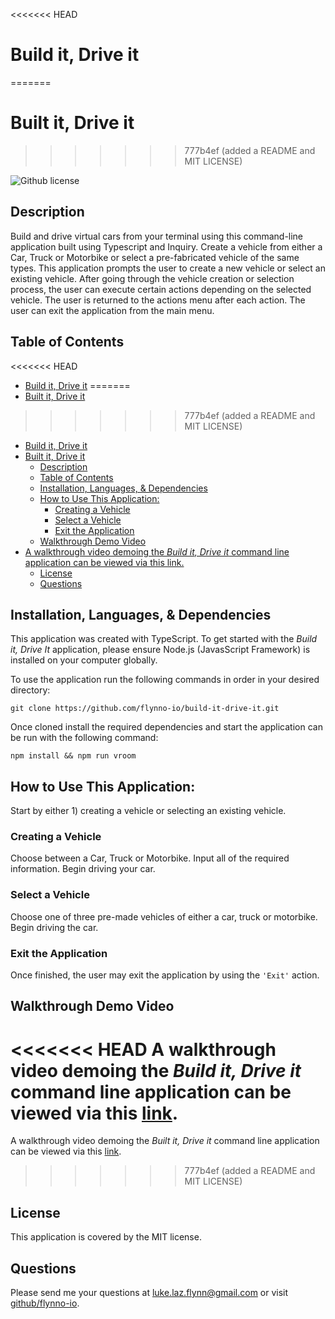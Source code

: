<<<<<<< HEAD
# Build it, Drive it
=======
# Built it, Drive it
>>>>>>> 777b4ef (added a README and MIT LICENSE)

![Github license](https://img.shields.io/badge/license-MIT-blue.svg)

## Description
Build and drive virtual cars from your terminal using this command-line application built using Typescript and Inquiry. Create a vehicle from either a Car, Truck or Motorbike or select a pre-fabricated vehicle of the same types. This application prompts the user to create a new vehicle or select an existing vehicle. After going through the vehicle creation or selection process, the user can execute certain actions depending on the selected vehicle. The user is returned to the actions menu after each action. The user can exit the application from the main menu.

## Table of Contents
<<<<<<< HEAD
- [Build it, Drive it](#build-it-drive-it)
=======
- [Built it, Drive it](#built-it-drive-it)
>>>>>>> 777b4ef (added a README and MIT LICENSE)
- [Build it, Drive it](#build-it-drive-it)
- [Built it, Drive it](#built-it-drive-it)
  - [Description](#description)
  - [Table of Contents](#table-of-contents)
  - [Installation, Languages, \& Dependencies](#installation-languages--dependencies)
  - [How to Use This Application:](#how-to-use-this-application)
    - [Creating a Vehicle](#creating-a-vehicle)
    - [Select a Vehicle](#select-a-vehicle)
    - [Exit the Application](#exit-the-application)
  - [Walkthrough Demo Video](#walkthrough-demo-video)
- [A walkthrough video demoing the *Build it, Drive it* command line application can be viewed via this link.](#a-walkthrough-video-demoing-the-build-it-drive-it-command-line-application-can-be-viewed-via-this-link)
  - [License](#license)
  - [Questions](#questions)

## Installation, Languages, & Dependencies
This application was created with TypeScript. To get started with the *Build it, Drive It* application, please ensure Node.js (JavasScript Framework) is installed on your computer globally.

To use the application run the following commands in order in your desired directory: 
``` 
git clone https://github.com/flynno-io/build-it-drive-it.git
```
Once cloned install the required dependencies and start the application can be run with the following command: 
```
npm install && npm run vroom
```

## How to Use This Application:
Start by either 1) creating a vehicle or selecting an existing vehicle. 

### Creating a Vehicle
Choose between a Car, Truck or Motorbike. Input all of the required information. Begin driving your car.

### Select a Vehicle
Choose one of three pre-made vehicles of either a car, truck or motorbike. Begin driving the car.

### Exit the Application
Once finished, the user may exit the application by using the `'Exit'` action.

## Walkthrough Demo Video
<<<<<<< HEAD
A walkthrough video demoing the *Build it, Drive it* command line application can be viewed via this [link](https://drive.google.com/file/d/1MFtgQYwX65zixTcz2hAQJ1TskYjJi2zk/view).
=======
A walkthrough video demoing the *Built it, Drive it* command line application can be viewed via this [link](https://drive.google.com/file/d/1WB7zYiCoslizjyeDyCOK0rmXSSOUKd9U/view).
>>>>>>> 777b4ef (added a README and MIT LICENSE)

## License
This application is covered by the MIT license.

## Questions
Please send me your questions at [luke.laz.flynn@gmail.com](mailto:luke.laz.flynn@gmail.com?subject=Build%20it%20Drive%20it%20Questions) or visit [github/flynno-io](https://github.com/flynno-io).
